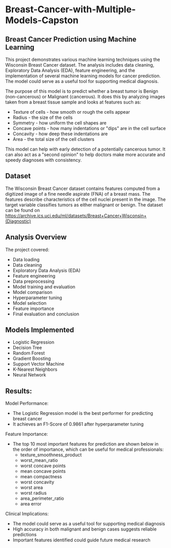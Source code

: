 # Breast-Cancer-with-Multiple-Models-Capston
## Breast Cancer Prediction using Machine Learning
This project demonstrates various machine learning techniques using the Wisconsin Breast Cancer dataset. The analysis includes data cleaning, Exploratory Data Analysis (EDA), feature engineering, and the implementation of several machine learning models for cancer prediction. The model could serve as a useful tool for supporting medical diagnosis.

The purpose of this model is to predict whether a breast tumor is Benign (non-cancerous) or Malignant (cancerous). It does this by analyzing images taken from a breast tissue sample and looks at features such as:

- Texture of cells - how smooth or rough the cells appear
- Radius - the size of the cells
- Symmetry - how uniform the cell shapes are
- Concave points - how many indentations or "dips" are in the cell surface
- Concavity - how deep these indentations are
- Area - the total size of the cell clusters

This model can help with early detection of a potentially cancerous tumor. It can also act as a "second opinion" to help doctors make more accurate and speedy diagnoses with consistency.

## Dataset
The Wisconsin Breast Cancer dataset contains features computed from a digitized image of a fine needle aspirate (FNA) of a breast mass. The features describe characteristics of the cell nuclei present in the image. The target variable classifies tumors as either malignant or benign. The dataset can be found on https://archive.ics.uci.edu/ml/datasets/Breast+Cancer+Wisconsin+(Diagnostic)

## Analysis Overview
The project covered:
- Data loading
- Data cleaning 
- Exploratory Data Analysis (EDA)
- Feature engineering
- Data preprocessing
- Model training and evaluation
- Model comparison
- Hyperparameter tuning
- Model selection
- Feature importance
- Final evaluation and conclusion

## Models Implemented
- Logistic Regression
- Decision Tree
- Random Forest
- Gradient Boosting
- Support Vector Machine
- K-Nearest Neighbors
- Neural Network

## Results: 
Model Performance:
   
 - The Logistic Regression model is the best performer for predicting breast cancer
 - It achieves an F1-Score of 0.9861 after hyperparameter tuning

Feature Importance:
   - The top 10 most important features for prediction are shown below in the order of importance, which can be useful for medical professionals:
        * texture_smoothness_product
        * worst_mean_ratio
        * worst concave points
        * mean concave points
        * mean compactness
        * worst concavity
        * worst area
        * worst radius
        * area_perimeter_ratio
        * area error     

Clinical Implications:
   - The model could serve as a useful tool for supporting medical diagnosis
   - High accuracy in both malignant and benign cases suggests reliable predictions
   - Important features identified could guide future medical research


